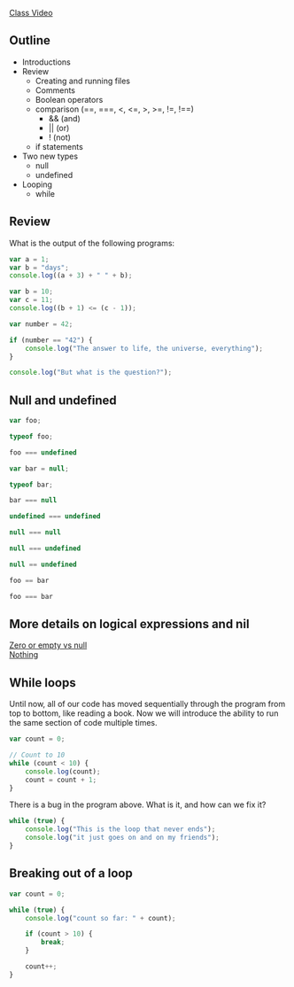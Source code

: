 [Class Video](https://youtu.be/0M2vjI2Zr9I)

## Outline
* Introductions
* Review
    * Creating and running files
    * Comments
    * Boolean operators
    * comparison (==, ===, <, <=, >, >=, !=, !==)
        * && (and)
        * || (or)
        * ! (not)
    * if statements
* Two new types
    * null
    * undefined
* Looping
  * while

## Review

What is the output of the following programs:

```javascript
var a = 1;
var b = "days";
console.log((a + 3) + " " + b);
```

```javascript
var b = 10;
var c = 11;
console.log((b + 1) <= (c - 1));
```

```javascript
var number = 42;

if (number == "42") {
    console.log("The answer to life, the universe, everything");
}

console.log("But what is the question?");
```

## Null and undefined

```javascript
var foo;

typeof foo;

foo === undefined

var bar = null;

typeof bar;

bar === null

undefined === undefined

null === null

null === undefined

null == undefined

foo == bar

foo === bar
```

## More details on logical expressions and nil
[Zero or empty vs null](https://www.reddit.com/r/geek/comments/6128y3/amusing_example_between_0_and_null_0_on_the_left/)  
[Nothing](https://youtu.be/M5QGkOGZubQ)


## While loops

Until now, all of our code has moved sequentially through the program from top to bottom, like reading a book.
Now we will introduce the ability to run the same section of code multiple times.

```javascript
var count = 0;

// Count to 10
while (count < 10) {
    console.log(count);
    count = count + 1;
}
```

There is a bug in the program above. What is it, and how can we fix it?

```javascript
while (true) {
    console.log("This is the loop that never ends");
    console.log("it just goes on and on my friends");
}
```

## Breaking out of a loop

```javascript
var count = 0;

while (true) {
    console.log("count so far: " + count);

    if (count > 10) {
        break;
    }

    count++;
}
```
